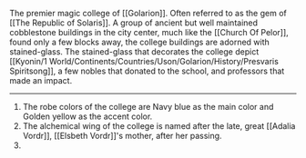 The premier magic college of [[Golarion]]. Often referred to as the gem of [[The Republic of Solaris]]. A group of ancient but well maintained cobblestone buildings in the city center, much like the [[Church Of Pelor]], found only a few blocks away, the college buildings are adorned with stained-glass. The stained-glass that decorates the college depict [[Kyonin/1 World/Continents/Countries/Uson/Golarion/History/Presvaris Spiritsong]], a few nobles that donated to the school, and professors that made an impact.

---
1. The robe colors of the college are Navy blue as the main color and Golden yellow as the accent color.
2. The alchemical wing of the college is named after the late, great [[Adalia Vordr]], [[Elsbeth Vordr]]'s mother, after her passing.
3. 